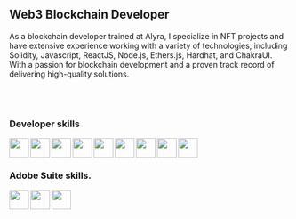 <h2>Web3 Blockchain Developer</h1>
As a blockchain developer trained at Alyra, I specialize in NFT projects and have extensive experience working with a variety of technologies, including Solidity, Javascript, ReactJS, Node.js, Ethers.js, Hardhat, and ChakraUI. With a passion for blockchain development and a proven track record of delivering high-quality solutions.

<br><br>

<h3>Developer skills</h3>
<img src="https://cdn.jsdelivr.net/gh/devicons/devicon/icons/html5/html5-plain.svg" align="left" style="width: 35px"/>
<img src="https://cdn.jsdelivr.net/gh/devicons/devicon/icons/css3/css3-original.svg" align="left" style="width: 35px"/>
<img src="https://cdn.jsdelivr.net/gh/devicons/devicon/icons/javascript/javascript-original.svg" align="left" style="width: 35px"/>
<img src="https://cdn.jsdelivr.net/gh/devicons/devicon/icons/vscode/vscode-original.svg" align="left" style="width: 35px" />
<img src="https://cdn.jsdelivr.net/gh/devicons/devicon/icons/nodejs/nodejs-original.svg" align="left" style="width: 35px" />           
<img src="https://cdn.jsdelivr.net/gh/devicons/devicon/icons/react/react-original.svg" align="left" style="width: 35px" />
 <img src="https://cdn.jsdelivr.net/gh/devicons/devicon/icons/nextjs/nextjs-original-wordmark.svg" align="left" style="width: 35px" />          
<img src="https://cdn.jsdelivr.net/gh/devicons/devicon/icons/git/git-original.svg" align="left" style="width: 35px"/>          
<img src="https://cdn.jsdelivr.net/gh/devicons/devicon/icons/solidity/solidity-original.svg" style="width: 35px" align="left" style="width: 35px"/>

          
<br><br>


<h3>Adobe Suite skills.</h3>
<img src="https://cdn.jsdelivr.net/gh/devicons/devicon/icons/photoshop/photoshop-plain.svg" align="left" style="width: 35px"/>
<img src="https://cdn.jsdelivr.net/gh/devicons/devicon/icons/aftereffects/aftereffects-original.svg" align="left" style="width: 35px"/>
<img src="https://cdn.jsdelivr.net/gh/devicons/devicon/icons/premierepro/premierepro-original.svg" align="left" style="width: 35px"/> <br>


